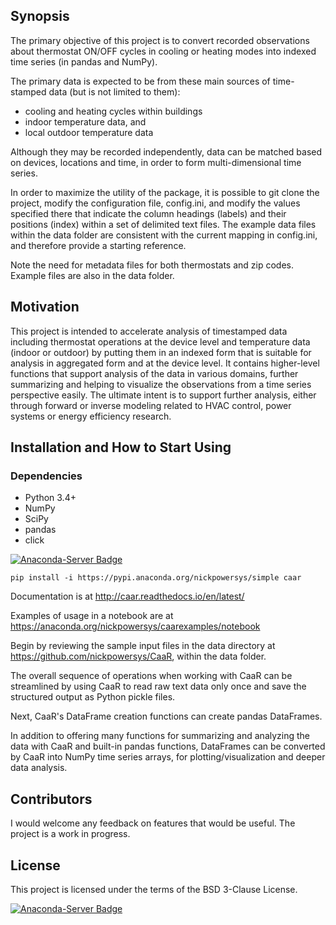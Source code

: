 ## Synopsis

The primary objective of this project is to convert recorded observations about thermostat ON/OFF cycles in cooling or heating modes into indexed time series (in pandas and NumPy).

The primary data is expected to be from these main sources of time-stamped data (but is not limited to them):
 
* cooling and heating cycles within buildings
* indoor temperature data, and
* local outdoor temperature data

Although they may be recorded independently, data can be matched based on devices, locations and time, in order to form multi-dimensional time series.

In order to maximize the utility of the package, it is possible to git clone the project, modify the configuration file, config.ini, and modify the values specified there that indicate the column headings (labels) and their positions (index) within a set of delimited text files. The example data files within the data folder are consistent with the current mapping in config.ini, and therefore provide a starting reference.

Note the need for metadata files for both thermostats and zip codes. Example files are also in the data folder.

## Motivation

This project is intended to accelerate analysis of timestamped data including thermostat operations at the device level and temperature data (indoor or outdoor) by putting them in an indexed form that is suitable for analysis in aggregated form and at the device level. It contains higher-level functions that support analysis of the data in various domains, further summarizing and helping to visualize the observations from a time series perspective easily. The ultimate intent is to support further analysis, either through forward or inverse modeling related to HVAC control, power systems or energy efficiency research.

## Installation and How to Start Using

### Dependencies

* Python 3.4+
* NumPy
* SciPy
* pandas
* click

[![Anaconda-Server Badge](https://anaconda.org/nickpowersys/caar/badges/installer/pypi.svg)](https://pypi.anaconda.org/nickpowersys)

    pip install -i https://pypi.anaconda.org/nickpowersys/simple caar

Documentation is at http://caar.readthedocs.io/en/latest/

Examples of usage in a notebook are at https://anaconda.org/nickpowersys/caarexamples/notebook

Begin by reviewing the sample input files in the data directory at https://github.com/nickpowersys/CaaR, within the data folder.

The overall sequence of operations when working with CaaR can be streamlined by using CaaR to read raw text data only once and save the structured output as Python pickle files.

Next, CaaR's DataFrame creation functions can create pandas DataFrames.

In addition to offering many functions for summarizing and analyzing the data with CaaR and built-in pandas functions, DataFrames can be converted by CaaR into NumPy time series arrays, for plotting/visualization and deeper data analysis.

## Contributors

I would welcome any feedback on features that would be useful. The project is a work in progress.

## License

This project is licensed under the terms of the BSD 3-Clause License.

[![Anaconda-Server Badge](https://anaconda.org/nickpowersys/caar/badges/license.svg)](https://anaconda.org/nickpowersys/caar)